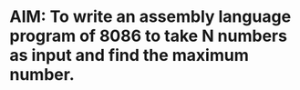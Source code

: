# AIM: To write an assembly language program of 8086 to take N numbers as input and find the maximum number. 
